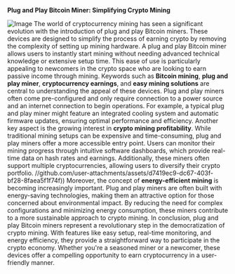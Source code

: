 **Plug and Play Bitcoin Miner: Simplifying Crypto Mining**

![Image](https://github.com/user-attachments/assets/d7419ec9-dc67-403f-bf28-8faea5f1f74f)
The world of cryptocurrency mining has seen a significant evolution with the introduction of plug and play Bitcoin miners. These devices are designed to simplify the process of earning crypto by removing the complexity of setting up mining hardware. A plug and play Bitcoin miner allows users to instantly start mining without needing advanced technical knowledge or extensive setup time. This ease of use is particularly appealing to newcomers in the crypto space who are looking to earn passive income through mining.
Keywords such as **Bitcoin mining**, **plug and play miner**, **cryptocurrency earnings**, and **easy mining solutions** are central to understanding the appeal of these devices. Plug and play miners often come pre-configured and only require connection to a power source and an internet connection to begin operations. For example, a typical plug and play miner might feature an integrated cooling system and automatic firmware updates, ensuring optimal performance and efficiency.
Another key aspect is the growing interest in **crypto mining profitability**. While traditional mining setups can be expensive and time-consuming, plug and play miners offer a more accessible entry point. Users can monitor their mining progress through intuitive software dashboards, which provide real-time data on hash rates and earnings. Additionally, these miners often support multiple cryptocurrencies, allowing users to diversify their crypto portfolio.
 //github.com/user-attachments/assets/d7419ec9-dc67-403f-bf28-8faea5f1f74f))
Moreover, the concept of **energy-efficient mining** is becoming increasingly important. Plug and play miners are often built with energy-saving technologies, making them an attractive option for those concerned about environmental impact. By reducing the need for complex configurations and minimizing energy consumption, these miners contribute to a more sustainable approach to crypto mining.
In conclusion, plug and play Bitcoin miners represent a revolutionary step in the democratization of crypto mining. With features like easy setup, real-time monitoring, and energy efficiency, they provide a straightforward way to participate in the crypto economy. Whether you're a seasoned miner or a newcomer, these devices offer a compelling opportunity to earn cryptocurrency in a user-friendly manner.

